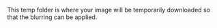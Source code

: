 This temp folder is where your image will be temporarily downloaded so that the blurring can be applied. 
